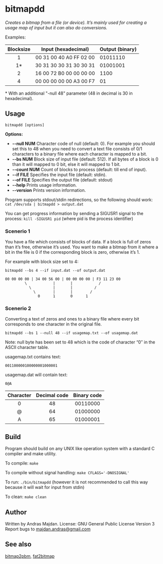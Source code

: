 # bitmapdd

*Creates a bitmap from a file (or device). It’s mainly used for creating a usage map of input but it can also do conversions.*

Examples:

| Blocksize | Input (hexadecimal)     | Output (binary) |
|:---------:|:-----------------------:|:----------------|
| 1         | 00 31 00 40 A0 FF 02 00 | 01011110        |
| 1*        | 30 31 30 30 31 30 30 31 | 01001001        |
| 2         | 16 00 72 B0 00 00 00 00 | 1100            |
| 4         | 00 00 00 00 00 A3 00 F7 | 01              |

\* With an additional "-null 48" parameter (48 in decimal is 30 in hexadecimal).

## Usage

```bitmapdd [options]```

**Options:**

* **--null NUM**
Character code of null (default: 0).
For example you should set this to 48 when you need to convert a text file consists of 0/1 characters to a binary file where each character is mapped to a bit.
* **--bs NUM**
Block size of input file (default: 512).
If all bytes of a block is 0 than it will mapped to 0 bit, else it will mapped to 1 bit.
* **--count NUM**
Count of blocks to process (default: till end of input).
* **--if FILE**
Specifies the input file (default: stdin).
* **--of FILE**
Specifies the output file (default: stdout)
* **--help**
Prints usage information.
* **--version**
Prints version information.

Program supports stdout/stdin redirections, so the following should work:
``` cat /dev/sda | bitmapdd > output.dat```

You can get progress information by sending a SIGUSR1 signal to the process:
``` kill -SIGUSR1 pid ``` (where pid is the process identifier)

### Scenerio 1

You have a file which consists of blocks of data. If a block is full of zeros than it’s free, otherwise it’s used. You want to make a bitmap from it where a bit in the file is 0 if the corresponding block is zero, otherwise it’s 1.

For example with block size set to 4:

```bitmapdd --bs 4 --if input.dat --of output.dat```

```
00 00 00 00 | 34 00 56 00 | 00 00 00 00 | F3 11 23 00
         \            |       |            /
           \          |       |          /
             \        |       |        /
               0      1       0      1

```

### Scenerio 2

Converting a text of zeros and ones to a binary file where every bit corresponds to one character in the original file.

```bitmapdd --bs 1 --null 48 --if usagemap.txt --of usagemap.dat```

Note: null byte has been set to 48 which is the code of character “0″ in the ASCII character table. 

usagemap.txt contains text:
```
001100000100000001000001
```

usagemap.dat will contain text:
```
0@A
```

| Character | Decimal code | Binary code |
|:---------:|:------------:|:-----------:|
| 0         | 48           | 00110000    |
| @         | 64           | 01000000    |
| A         | 65           | 01000001    |

## Build
Program should build on any UNIX like operation system with a standard C compiler and make utility.

To compile:
```make```

To compile without signal handling:
```make CFLAGS='-DNOSIGNAL'```

To run:
```./bin/bitmapdd```
(however it is not recommended to call this way because it will wait for input from stdin)

To clean:
```make clean```

## Author
Written by Andras Majdan.
License: GNU General Public License Version 3
Report bugs to <majdan.andras@gmail.com>

## See also
[bitmap2pbm](https://github.com/andmaj/bitmap2pbm/blob/master/README.md),  [fat2bitmap](https://github.com/andmaj/fat2bitmap/blob/master/README.md)

